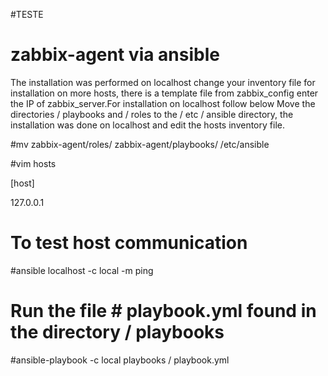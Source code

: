 #TESTE
# zabbix-agent via ansible
The installation was performed on localhost change your inventory file for installation on more hosts, there is a template file from zabbix_config enter the IP of zabbix_server.For installation on localhost follow below
Move the directories / playbooks and / roles to the / etc / ansible directory, the installation was done on localhost and edit the hosts inventory file.

#mv zabbix-agent/roles/ zabbix-agent/playbooks/ /etc/ansible

#vim hosts

[host]

127.0.0.1

# To test host communication
#ansible localhost -c local -m ping

# Run the file # playbook.yml found in the directory / playbooks
#ansible-playbook -c local playbooks / playbook.yml